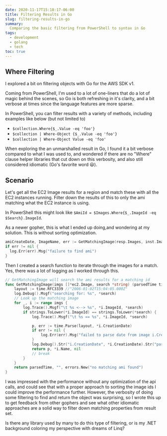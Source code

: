 ```yaml
---
date: 2020-11-17T15:18:17-06:00
title: Filtering Results in Go
slug: filtering-results-in-go
summary:
  Comparing the basic filtering from PowerShell to syntax in Go
tags:
  - development
  - golang
  - tech
toc: true
---
```


## Where Filtering

I explored a bit on filtering objects with Go for the AWS SDK v1.

Coming from PowerShell, I'm used to a lot of one-liners that do a lot of magic behind the scenes, so Go is both refreshing in it's clarity, and a bit verbose at times since the language features are more sparse.

In PowerShell, you can filter results with a variety of methods, including examples like below (but not limited to)

- `$collection.Where{$_.Value -eq 'foo'}`
- `$collection | Where-Object {$_.Value -eq 'foo'}`
- `$collection | Where-Object Value -eq 'foo'`

When exploring the an unmarshalled result in Go, I found it a bit verbose compared to what I was used to, and wondered if there are no "Where" clause helper libraries that cut down on this verbosity, and also still considered idiomatic (Go's favorite word 😃).

## Scenario

Let's get all the EC2 Image results for a region and match these with all the EC2 instances running.
Filter down the results of this to only the ami matching what the EC2 instance is using.

In PowerShell this might look like `$AmiId = $Images.Where{$_.ImageId -eq $Search}.ImageId`.

As a newer gopher, this is what I ended up doing,and wondering at my solution.
This is without sorting optimization.

```go
amiCreateDate, ImageName, err := GetMatchingImage(resp.Images, inst.ImageId)
if err != nil {
  log.Err(err).Msg("failure to find ami")
}
```

Then I created a search function to iterate through the images for a match.
Yes, there was a lot of logging as I worked through this.

```go
// GetMatchingImage will search the ami results for a matching id
func GetMatchingImage(imgs []*ec2.Image, search *string) (parsedTime time.Time, imageName string, err error) {
	layout := time.RFC3339 //"2006-01-02T15:04:05.000Z"
	log.Debug().Msgf("searching for: %s", *search)
	// Look up the matching image
	for _, i := range imgs {
		log.Trace().Msgf("\t %s <--> %s", *i.ImageId, *search)
		if strings.ToLower(*i.ImageId) == strings.ToLower(*search) {
			log.Trace().Msgf("\t %s == %s", *i.ImageId, *search)

			p, err := time.Parse(layout, *i.CreationDate)
			if err != nil {
				log.Err(err).Msg("failed to parse date from image i.CreationDate")
			}
			log.Debug().Str("i.CreationDate", *i.CreationDate).Str("parsedTime", p.String()).Msg("ami-create-date result")
			return p, *i.Name, nil
			// break
		}
	}
	return parsedTime, "", errors.New("no matching ami found")
}
```

I was impressed with the performance without any optimization of the api calls, and could see that with a proper approach to sorting the image ids I could improve the performance further.
However, the verbosity of doing some filtering to find and return the object was surprising, so I wrote this up to get feedback from other gophers and see what other idiomatic approaches are a solid way to filter down matching properties from result set.

Is there any library used by many to do this type of filtering, or is my .NET background coloring my perspective with dreams of Linq?
